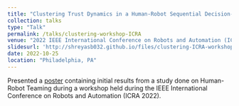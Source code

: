 ```yaml
---
title: "Clustering Trust Dynamics in a Human-Robot Sequential Decision-Making Task"
collection: talks
type: "Talk"
permalink: /talks/clustering-workshop-ICRA
venue: "2022 IEEE International Conference on Robots and Automation (ICRA)"
slidesurl: 'http://shreyasb032.github.io/files/clustering-ICRA-workshop-slides.pdf'
date: 2022-10-25
location: "Philadelphia, PA"
---
```


Presented a [poster](/publication/clustering-workshop-ICRA) containing initial results from a study done on Human-Robot Teaming during a workshop held during the IEEE International Conference on Robots and Automation (ICRA 2022).